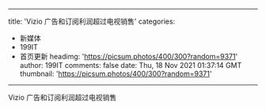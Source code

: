
---
title: 'Vizio 广告和订阅利润超过电视销售'
categories: 
 - 新媒体
 - 199IT
 - 首页更新
headimg: 'https://picsum.photos/400/300?random=9371'
author: 199IT
comments: false
date: Thu, 18 Nov 2021 01:37:14 GMT
thumbnail: 'https://picsum.photos/400/300?random=9371'
---

<div>   
Vizio 广告和订阅利润超过电视销售  
</div>
            